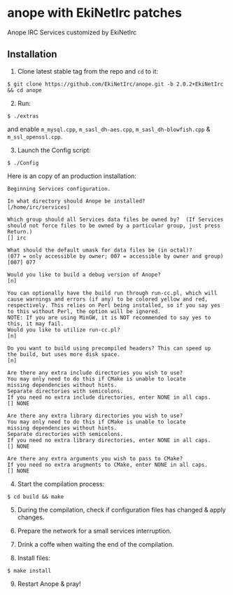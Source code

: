 # anope with EkiNetIrc patches
Anope IRC Services customized by EkiNetIrc

## Installation
1) Clone latest stable tag from the repo and `cd` to it:
```
$ git clone https://github.com/EkiNetIrc/anope.git -b 2.0.2+EkiNetIrc && cd anope
```

2) Run:
```
$ ./extras
```
and enable `m_mysql.cpp`, `m_sasl_dh-aes.cpp`, `m_sasl_dh-blowfish.cpp` & `m_ssl_openssl.cpp`.


3) Launch the Config script:
```
$ ./Config
```
Here is an copy of an production installation:
```
Beginning Services configuration.

In what directory should Anope be installed?
[/home/irc/services]

Which group should all Services data files be owned by?  (If Services
should not force files to be owned by a particular group, just press
Return.)
[] irc

What should the default umask for data files be (in octal)?
(077 = only accessible by owner; 007 = accessible by owner and group)
[007] 077

Would you like to build a debug version of Anope?
[n]

You can optionally have the build run through run-cc.pl, which will
cause warnings and errors (if any) to be colored yellow and red,
respectively. This relies on Perl being installed, so if you say yes
to this without Perl, the option will be ignored.
NOTE: If you are using MinGW, it is NOT recommended to say yes to
this, it may fail.
Would you like to utilize run-cc.pl?
[n]

Do you want to build using precompiled headers? This can speed up
the build, but uses more disk space.
[n]

Are there any extra include directories you wish to use?
You may only need to do this if CMake is unable to locate
missing dependencies without hints.
Separate directories with semicolons.
If you need no extra include directories, enter NONE in all caps.
[] NONE

Are there any extra library directories you wish to use?
You may only need to do this if CMake is unable to locate
missing dependencies without hints.
Separate directories with semicolons.
If you need no extra library directories, enter NONE in all caps.
[] NONE

Are there any extra arguments you wish to pass to CMake?
If you need no extra arugments to CMake, enter NONE in all caps.
[] NONE
```

4) Start the compilation process:
```
$ cd build && make
```

5) During the compilation, check if configuration files has changed & apply changes.

6) Prepare the network for a small services interruption.

7) Drink a coffe when waiting the end of the compilation.

8) Install files:
```
$ make install
```

9) Restart Anope & pray!
